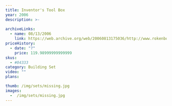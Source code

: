 ```yaml
---
title: Inventor's Tool Box
year: 2006
description: >-
  
archiveLinks:
  - name: 08/13/2006
    link: https://web.archive.org/web/20060813175036/http://www.rokenbok.com/catalog/pd_bs_04333.html
priceHistory:
  - date: "?"
    price: 119.98999999999999
skus:
  - #04333
category: Building Set
video: ""
plans:

thumb: /img/sets/missing.jpg
images:
  -  /img/sets/missing.jpg
---
```


